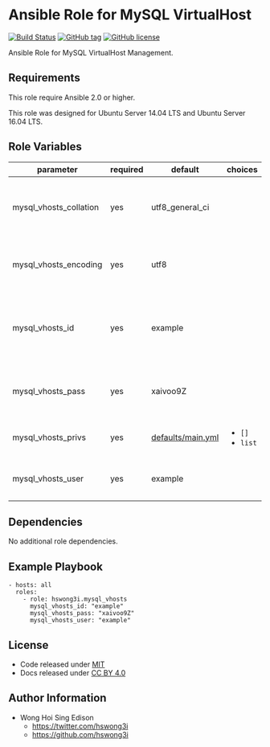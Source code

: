 Ansible Role for MySQL VirtualHost
==================================

[![Build Status](https://travis-ci.org/pantarei/ansible-role-mysql-vhosts.svg?branch=master)](https://travis-ci.org/pantarei/ansible-role-mysql-vhosts)
[![GitHub tag](https://img.shields.io/github/tag/pantarei/ansible-role-mysql-vhosts.svg)](https://github.com/pantarei/ansible-role-mysql-vhosts)
[![GitHub license](https://img.shields.io/github/license/pantarei/ansible-role-mysql-vhosts.svg)](https://github.com/pantarei/ansible-role-mysql-vhosts/blob/master/LICENSE)

Ansible Role for MySQL VirtualHost Management.

Requirements
------------

This role require Ansible 2.0 or higher.

This role was designed for Ubuntu Server 14.04 LTS and Ubuntu Server 16.04 LTS.

Role Variables
--------------

<table>
<colgroup>
<col width="20%" />
<col width="20%" />
<col width="20%" />
<col width="20%" />
<col width="20%" />
</colgroup>
<thead>
<tr class="header">
<th>parameter</th>
<th>required</th>
<th>default</th>
<th>choices</th>
<th>comments</th>
</tr>
</thead>
<tbody>
<tr class="odd">
<td>mysql_vhosts_collation</td>
<td>yes</td>
<td>utf8_general_ci</td>
<td></td>
<td>Pass value as <code>collation</code> to <a href="http://docs.ansible.com/ansible/mysql_db_module.html">mysql_db module</a>.</td>
</tr>
<tr class="even">
<td>mysql_vhosts_encoding</td>
<td>yes</td>
<td>utf8</td>
<td></td>
<td>Pass value as <code>encoding</code> to <a href="http://docs.ansible.com/ansible/mysql_db_module.html">mysql_db module</a>.</td>
</tr>
<tr class="odd">
<td>mysql_vhosts_id</td>
<td>yes</td>
<td>example</td>
<td></td>
<td>Unique ID for virtual host shared among other services.</td>
</tr>
<tr class="even">
<td>mysql_vhosts_pass</td>
<td>yes</td>
<td>xaivoo9Z</td>
<td></td>
<td>Pass value as <code>password</code> to <a href="http://docs.ansible.com/ansible/mysql_user_module.html">mysql_user module</a>.</td>
</tr>
<tr class="odd">
<td>mysql_vhosts_privs</td>
<td>yes</td>
<td><a href="https://github.com/pantarei/ansible-role-mysql-user/blob/master/defaults/main.yml">defaults/main.yml</a></td>
<td><ul>
<li><code>[]</code></li>
<li><code>list</code></li>
</ul></td>
<td>Pass list to <a href="http://docs.ansible.com/ansible/mysql_user_module.html">mysql_user module</a>.</td>
</tr>
<tr class="even">
<td>mysql_vhosts_user</td>
<td>yes</td>
<td>example</td>
<td></td>
<td>Pass value as <code>name</code> to <a href="http://docs.ansible.com/ansible/mysql_user_module.html">mysql_user module</a>.</td>
</tr>
</tbody>
</table>

Dependencies
------------

No additional role dependencies.

Example Playbook
----------------

    - hosts: all
      roles:
        - role: hswong3i.mysql_vhosts
          mysql_vhosts_id: "example"
          mysql_vhosts_pass: "xaivoo9Z"
          mysql_vhosts_user: "example"

License
-------

-   Code released under [MIT](https://github.com/pantarei/ansible-role-mysql-vhosts/blob/master/LICENSE)
-   Docs released under [CC BY 4.0](http://creativecommons.org/licenses/by/4.0/)

Author Information
------------------

-   Wong Hoi Sing Edison
    -   <a href="https://twitter.com/hswong3i" class="uri" class="uri">https://twitter.com/hswong3i</a>
    -   <a href="https://github.com/hswong3i" class="uri" class="uri">https://github.com/hswong3i</a>

